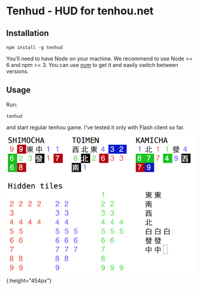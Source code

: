 # Tenhud - HUD for tenhou.net

## Installation

```
npm install -g tenhud
```

You’ll need to have Node on your machine. We recommend to use Node >= 6 and npm >= 3. You can use [nvm](https://github.com/creationix/nvm#usage) to get it and easily switch between versions.

## Usage
Run:

```
tenhud
```

and start regular tenhou game. I've tested it only with Flash client so far.

![Screenshot](screen.png){:height="454px"}
